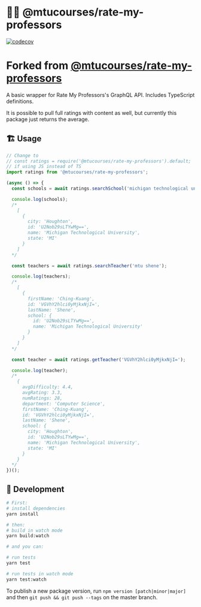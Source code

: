 # 🧑‍🏫 @mtucourses/rate-my-professors

[![codecov](https://codecov.io/gh/Michigan-Tech-Courses/rate-my-professors/branch/master/graph/badge.svg?token=YSBV5T5GVY)](https://codecov.io/gh/Michigan-Tech-Courses/rate-my-professors)

# Forked from [@mtucourses/rate-my-professors](https://github.com/Michigan-Tech-Courses/rate-my-professors)

A basic wrapper for Rate My Professors's GraphQL API. Includes TypeScript definitions.

It is possible to pull full ratings with content as well, but currently this package just returns the average.

## 🏗 Usage

```js
// Change to 
// const ratings = require('@mtucourses/rate-my-professors').default;
// if using JS instead of TS
import ratings from '@mtucourses/rate-my-professors';

(async () => {
  const schools = await ratings.searchSchool('michigan technological university');

  console.log(schools);
  /*
    [
      {
        city: 'Houghton',
        id: 'U2Nob29sLTYwMg==',
        name: 'Michigan Technological University',
        state: 'MI'
      }
    ]
  */

  const teachers = await ratings.searchTeacher('mtu shene');

  console.log(teachers);
  /*
    [
      {
        firstName: 'Ching-Kuang',
        id: 'VGVhY2hlci0yMjkxNjI=',
        lastName: 'Shene',
        school: {
          id: 'U2Nob29sLTYwMg==',
          name: 'Michigan Technological University'
        }
      }
    ] 
  */

  const teacher = await ratings.getTeacher('VGVhY2hlci0yMjkxNjI=');

  console.log(teacher);
  /*
    {
      avgDifficulty: 4.4,
      avgRating: 3.3,
      numRatings: 28,
      department: 'Computer Science',
      firstName: 'Ching-Kuang',
      id: 'VGVhY2hlci0yMjkxNjI=',
      lastName: 'Shene',
      school: {
        city: 'Houghton',
        id: 'U2Nob29sLTYwMg==',
        name: 'Michigan Technological University',
        state: 'MI'
      }
    }
  */
})();
```

## 🧰  Development

```bash
# First:
# install dependencies
yarn install

# then:
# build in watch mode
yarn build:watch

# and you can:

# run tests
yarn test

# run tests in watch mode
yarn test:watch
```

To publish a new package version, run `npm version [patch|minor|major]` and then `git push && git push --tags` on the master branch.
